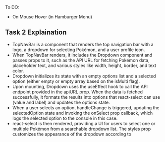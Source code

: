 To DO:

- On Mouse Hover (in Hamburger Menu)

## Task 2 Explaination

- TopNavBar is a component that renders the top navigation bar with a logo, a dropdown for selecting Pokémon, and a user profile icon.
- When TopNavBar renders, it includes the Dropdown component and passes props to it, such as the API URL for fetching Pokémon data, placeholder text, and various styles like width, height, border, and text color.
- Dropdown initializes its state with an empty options list and a selected option (either empty or empty array based on the isMulti flag).
- Upon mounting, Dropdown uses the useEffect hook to call the API endpoint provided in the apiURL prop. When the data is fetched successfully, it formats the results into options that react-select can use (value and label) and updates the options state.
- When a user selects an option, handleChange is triggered, updating the selectedOption state and invoking the onSelect prop callback, which logs the selected option to the console in this case.
- react-select is then rendered, providing a UI for users to select one or multiple Pokémon from a searchable dropdown list. The styles prop customizes the appearance of the dropdown according to
